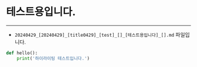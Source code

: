 
# 테스트용입니다.

---

* `20240429_[20240429]_[title0429]_[test]_[]_[테스트용입니다]_[].md` 파일입니다.
```python
def hello():
    print('하이라이팅 테스트입니다.')
```
